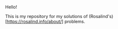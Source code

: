 Hello! 

This is my repository for my solutions of (Rosalind's)[https://rosalind.info/about/] problems. 
